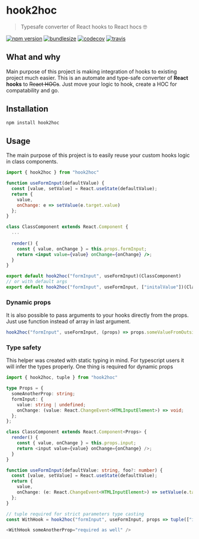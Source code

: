 # hook2hoc
> Typesafe converter of React hooks to React hocs 🤓

[![npm version](https://img.shields.io/npm/v/hook2hoc.svg)](https://www.npmjs.com/package/hook2hoc)
[![bundlesize](https://badgen.net/bundlephobia/minzip/hook2hoc)](https://bundlephobia.com/result?p=hook2hoc@1.0.0)
[![codecov](https://codecov.io/gh/dmtrKovalenko/hook2hoc/branch/master/graph/badge.svg)](https://codecov.io/gh/dmtrKovalenko/hook2hoc)
[![travis](https://travis-ci.com/dmtrKovalenko/hook2hoc.svg?branch=master)](https://travis-ci.com/dmtrKovalenko/hook2hoc)

## What and why
Main purpose of this project is making integration of hooks to existing project much easier. 
This is an automate and type-safe converter of **React hooks** to ~~React HOCs~~. Just move your logic to hook, create a HOC for compatability and go. 

## Installation

```sh
npm install hook2hoc
```

## Usage 

The main purpose of this project is to easily reuse your custom hooks logic in class components.

```jsx
import { hook2hoc } from "hook2hoc"

function useFormInput(defaultValue) {
  const [value, setValue] = React.useState(defaultValue);
  return {
    value,
    onChange: e => setValue(e.target.value)
  };
}

class ClassComponent extends React.Component {
  ...
  
  render() {
    const { value, onChange } = this.props.formInput;
    return <input value={value} onChange={onChange} />;
  }
}

export default hook2hoc("formInput", useFormInput)(ClassComponent)
// or with default args
export default hook2hoc("formInput", useFormInput, ["initalValue"])(ClassComponent)
```

### Dynamic props

It is also possible to pass arguments to your hooks directly from the props. Just use function instead of array in last argument.
```jsx
hook2hoc("formInput", useFormInput, (props) => props.someValueFromOutside)(ClassComponent)
```

### Type safety

This helper was created with static typing in mind. For typescript users it will infer the types properly. 
One thing is required for dynamic props

```typescript
import { hook2hoc, tuple } from "hook2hoc"

type Props = {
  someAnotherProp: string;
  formInput: {
    value: string | undefined;
    onChange: (value: React.ChangeEvent<HTMLInputElement>) => void;
  };
};

class ClassComponent extends React.Component<Props> {
  render() {
    const { value, onChange } = this.props.input;
    return <input value={value} onChange={onChange} />;
  }
}

function useFormInput(defaultValue: string, foo?: number) {
  const [value, setValue] = React.useState(defaultValue);
  return {
    value,
    onChange: (e: React.ChangeEvent<HTMLInputElement>) => setValue(e.target.value)
  };
}

// tuple required for strict parameters type casting
const WithHook = hook2hoc("formInput", useFormInput, props => tuple(["initialValue"]))

<WithHook someAnotherProp="required as well" />
```
